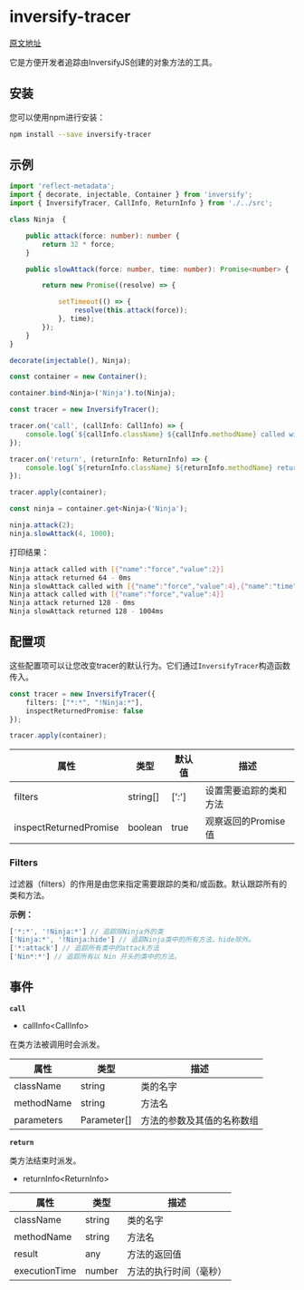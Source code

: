 # inversify-tracer

[原文地址](https://github.com/tiagomestre/inversify-tracer)

它是方便开发者追踪由InversifyJS创建的对象方法的工具。

## 安装

您可以使用npm进行安装：

```bash
npm install --save inversify-tracer
```

## 示例


```ts
import 'reflect-metadata';
import { decorate, injectable, Container } from 'inversify';
import { InversifyTracer, CallInfo, ReturnInfo } from './../src';

class Ninja  {

    public attack(force: number): number {
        return 32 * force;
    }

    public slowAttack(force: number, time: number): Promise<number> {

        return new Promise((resolve) => {

            setTimeout(() => {
                resolve(this.attack(force));
            }, time);
        });
    }
}

decorate(injectable(), Ninja);

const container = new Container();

container.bind<Ninja>('Ninja').to(Ninja);

const tracer = new InversifyTracer();

tracer.on('call', (callInfo: CallInfo) => {
    console.log(`${callInfo.className} ${callInfo.methodName} called with ${JSON.stringify(callInfo.parameters)}`);
});

tracer.on('return', (returnInfo: ReturnInfo) => {
    console.log(`${returnInfo.className} ${returnInfo.methodName} returned ${returnInfo.result} - ${returnInfo.executionTime}ms`);
});

tracer.apply(container);

const ninja = container.get<Ninja>('Ninja');

ninja.attack(2);
ninja.slowAttack(4, 1000);
```

打印结果：

```bash
Ninja attack called with [{"name":"force","value":2}]
Ninja attack returned 64 - 0ms
Ninja slowAttack called with [{"name":"force","value":4},{"name":"time","value":1000}]
Ninja attack called with [{"name":"force","value":4}]
Ninja attack returned 128 - 0ms
Ninja slowAttack returned 128 - 1004ms
```

## 配置项

这些配置项可以让您改变tracer的默认行为。它们通过`InversifyTracer`构造函数传入。

```ts
const tracer = new InversifyTracer({
    filters: ["*:*", "!Ninja:*"],
    inspectReturnedPromise: false
});

tracer.apply(container);
```

| 属性 | 类型 | 默认值 | 描述 |
| ---- | ---- | ---- | ----- |
| filters |  string[] | ['*:*'] | 设置需要追踪的类和方法 |
| inspectReturnedPromise | boolean | true | 观察返回的Promise值 |

### Filters

过滤器（filters）的作用是由您来指定需要跟踪的类和/或函数。默认跟踪所有的类和方法。

**示例：**

```ts
['*:*', '!Ninja:*'] // 追踪除Ninja外的类
['Ninja:*', '!Ninja:hide'] // 追踪Ninja类中的所有方法，hide除外。
['*:attack'] // 追踪所有类中的attack方法
['Nin*:*'] // 追踪所有以 Nin 开头的类中的方法。
```

## 事件

**`call`**

- callInfo\<CallInfo\>

在类方法被调用时会派发。

| 属性 | 类型 | 描述 |
| --- | --- | --- |
| className | string | 类的名字 |
| methodName | string | 方法名 |
| parameters | Parameter[] | 方法的参数及其值的名称数组 |


**`return`**

类方法结束时派发。

- returnInfo\<ReturnInfo\>

| 属性 | 类型 | 描述 |
|---|---|---|
| className | string | 类的名字 |
| methodName | string | 方法名 |
| result | any | 方法的返回值 |
| executionTime | number |  方法的执行时间（毫秒）|





